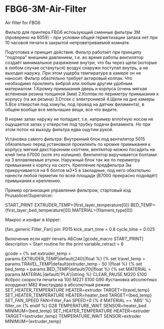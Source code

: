 # FBG6-3M-Air-Filter
Air filter for FBG6

Фильтр для принтера FBG6 испоьзующий сменные фильтры 3M (проверено на 6059) - при условии общей герметизации запаха нет при 10 часовой печати в закрытой непроветриваемой комнате.

Подготовка и принцип действия.
Фильтр работает при принципу "подпора" внешним давлением, т.е. во время работы вентилятор создаёт минимальное разряжение внутри, что бы через щели (которые в любом случае остануться) воздух снаружи поступал внутрь, а не выходил наружу. При этом ущерба темпиратуре в камере он не наносит.
Фильтр обазтельно требует актировый колпак.
Что необходимо проклеить виброй или любым другим удобным материалом:
1.Кромку примыкания дверь и корпуса (очень мягкая вспененая резина толщиной 3мм)
2.Колпак по периметру примыкания к корпусу (та же резина)
3.Отсек с электроникой
4.Щели на дне камеры
5.Все отверстия под хомуты, под провод на датчик филамента), в общем вообще все мельчашие вещи, все что видите.

В норме запах наружу не попадает, т.е. например вплотную носом не ощущается запах у отверстия под трубку подачи филамента. Но при этом поток на выходу фильтра едва ощутим рукой.

Установка самого фильтра:
Внутренний блок под вентилятор 5015 обязательно перед установкой прокилеить по кромке примыкания к корпусу мягкий двхсторонним скотчем, вентялтор можно посадить на клей типа б7000 (хотя это излишне). Вентилятор вкручивается болтами на 3 вплавляемые втулки.
Наружный блок так же по периметру примыкания к корпсу на скотч. Крепление предфильтра 3м прикручивается на 6 болтов м3*5 в закладные, под него обазтельно нанести любой герметик по всей площади (B7000 прекрасно подойдёт) примыкания к креплению.

Пример организация управления фильтром, стартовый код Prusaslicer/Superslicer:

START_PRINT  EXTRUDER_TEMP={first_layer_temperature[0]} BED_TEMP={first_layer_bed_temperature[0]} MATERIAL={filament_type[0]}

Макрос и конфиг в klipper:

[fan_generic Filter_Fan]
pin: PD15
kick_start_time = 0.8
cycle_time = 0.025

Включение если идёт печать АБСом
[gcode_macro START_PRINT]
description = Start routine for the print
variable_retract = 6

gcode = 
	{% set extruder_temp = params.EXTRUDER_TEMP|default(240)|float %}
	{% set travel_temp = params.TRAVEL_TEMP|default(extruder_temp - 50 )|float %}
	{% set bed_temp = params.BED_TEMP|default(70)|float %}
	{% set MATERIAL = params.MATERIAL|default('PLA')|string %}
	CLEAR_PAUSE
	M220 S100 #сброс скорости печати на 100
	M221 S100
	G90 #установка абсолютных координат
	M82 #экструдер в абсолютный режим
	SET_HEATER_TEMPERATURE HEATER=extruder TARGET={travel_temp}
	SET_HEATER_TEMPERATURE HEATER=heater_bed TARGET={bed_temp}
	SET_FAN_SPEED FAN=Filter_Fan SPEED=0
	{% if MATERIAL == 'ABS' %}
		filter_on
    {% endif %}
	G28
	TEMPERATURE_WAIT SENSOR=heater_bed MINIMUM={bed_temp}
	SET_HEATER_TEMPERATURE HEATER=extruder TARGET={extruder_temp}
	TEMPERATURE_WAIT SENSOR=extruder MINIMUM={extruder_temp}	
